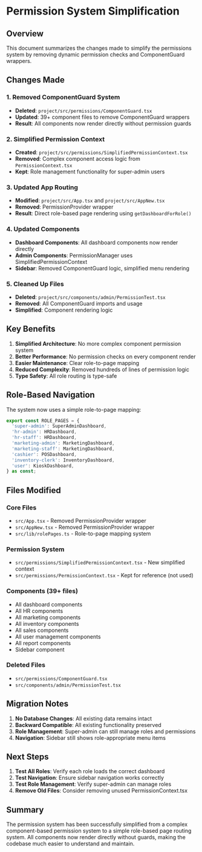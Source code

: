 # Permission System Simplification

## Overview
This document summarizes the changes made to simplify the permissions system by removing dynamic permission checks and ComponentGuard wrappers.

## Changes Made

### 1. Removed ComponentGuard System
- **Deleted**: `project/src/permissions/ComponentGuard.tsx`
- **Updated**: 39+ component files to remove ComponentGuard wrappers
- **Result**: All components now render directly without permission guards

### 2. Simplified Permission Context
- **Created**: `project/src/permissions/SimplifiedPermissionContext.tsx`
- **Removed**: Complex component access logic from `PermissionContext.tsx`
- **Kept**: Role management functionality for super-admin users

### 3. Updated App Routing
- **Modified**: `project/src/App.tsx` and `project/src/AppNew.tsx`
- **Removed**: PermissionProvider wrapper
- **Result**: Direct role-based page rendering using `getDashboardForRole()`

### 4. Updated Components
- **Dashboard Components**: All dashboard components now render directly
- **Admin Components**: PermissionManager uses SimplifiedPermissionContext
- **Sidebar**: Removed ComponentGuard logic, simplified menu rendering

### 5. Cleaned Up Files
- **Deleted**: `project/src/components/admin/PermissionTest.tsx`
- **Removed**: All ComponentGuard imports and usage
- **Simplified**: Component rendering logic

## Key Benefits

1. **Simplified Architecture**: No more complex component permission system
2. **Better Performance**: No permission checks on every component render
3. **Easier Maintenance**: Clear role-to-page mapping
4. **Reduced Complexity**: Removed hundreds of lines of permission logic
5. **Type Safety**: All role routing is type-safe

## Role-Based Navigation

The system now uses a simple role-to-page mapping:

```typescript
export const ROLE_PAGES = {
  'super-admin': SuperAdminDashboard,
  'hr-admin': HRDashboard,
  'hr-staff': HRDashboard,
  'marketing-admin': MarketingDashboard,
  'marketing-staff': MarketingDashboard,
  'cashier': POSDashboard,
  'inventory-clerk': InventoryDashboard,
  'user': KioskDashboard,
} as const;
```

## Files Modified

### Core Files
- `src/App.tsx` - Removed PermissionProvider wrapper
- `src/AppNew.tsx` - Removed PermissionProvider wrapper
- `src/lib/rolePages.ts` - Role-to-page mapping system

### Permission System
- `src/permissions/SimplifiedPermissionContext.tsx` - New simplified context
- `src/permissions/PermissionContext.tsx` - Kept for reference (not used)

### Components (39+ files)
- All dashboard components
- All HR components
- All marketing components
- All inventory components
- All sales components
- All user management components
- All report components
- Sidebar component

### Deleted Files
- `src/permissions/ComponentGuard.tsx`
- `src/components/admin/PermissionTest.tsx`

## Migration Notes

1. **No Database Changes**: All existing data remains intact
2. **Backward Compatible**: All existing functionality preserved
3. **Role Management**: Super-admin can still manage roles and permissions
4. **Navigation**: Sidebar still shows role-appropriate menu items

## Next Steps

1. **Test All Roles**: Verify each role loads the correct dashboard
2. **Test Navigation**: Ensure sidebar navigation works correctly
3. **Test Role Management**: Verify super-admin can manage roles
4. **Remove Old Files**: Consider removing unused PermissionContext.tsx

## Summary

The permission system has been successfully simplified from a complex component-based permission system to a simple role-based page routing system. All components now render directly without guards, making the codebase much easier to understand and maintain.
